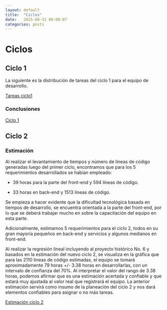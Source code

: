 ```yaml
---
layout: default
title:  "Ciclos"
date:   2015-08-31 00:00:07
categories: posts
---
```


# Ciclos

## Ciclo 1

La siguiente es la distribución de tareas del ciclo 1 para el equipo de desarrollo.

[Tareas ciclo1](https://docs.google.com/spreadsheets/d/14Re4MI1rdxEbGsIuDLv_oj2KlumaGstapvi19gIuKo0/edit?usp=sharing "Tareas ciclo1")


### Conclusiones

[Ciclo 1](https://docs.google.com/presentation/d/1g5UzcYH4Qz4lw9r8Eyu8MHv7IrxCKqJwW8yT1JW-40E/edit?usp=sharing)

## Ciclo 2

### Estimación

Al realizar el levantamiento de tiempos y número de líneas de código generadas luego del primer ciclo, encontramos que para los 5 requerimientos desarrollados se habían empleado: 

* 39 horas para la parte del front-end y 594 líneas de código.
 
* 33 horas en back-end y 1513 líneas de código.

Se empieza a hacer evidente que la dificultad tecnológica basada en tiempos de desarrollo, se encuentra orientada a la parte del front-end, por lo que se deberá trabajar mucho en sobre la capacitación del equipo en esta parte.

Adicionalmente, estimamos 5 requerimientos para el ciclo 2, todos en su gran mayoría pequeños en back-end y servicios y algunos medianos en front-end.

Al realizar la regresión lineal incluyendo al proyecto histórico No. 6 y basados en la estimación del nuevo ciclo 2, se visualiza en  la gráfica que para las 2110 líneas de código estimadas, el equipo se tomará aproximadamente 79 horas +/- 3.38 horas en desarrollarlas, con un intervalo de confianza del 70%. Al interpretar el valor del rango de 3.38 horas, podemos afirmar que es una estimación acertada y confiable y que estará muy ajustada al valor real que registrará el equipo. La anterior estimación servirá como insumo de la planeación del ciclo 2 y nos dará elementos confiables para asignar o no más tareas.


[Estimación ciclo 2](https://drive.google.com/open?id=0B1LKklBsJa3nc2V1eGdEbTRHLVk)